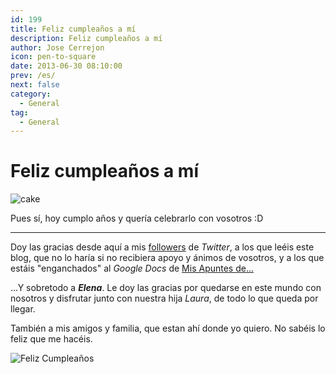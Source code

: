 ```yaml
---
id: 199
title: Feliz cumpleaños a mí
description: Feliz cumpleaños a mí
author: Jose Cerrejon
icon: pen-to-square
date: 2013-06-30 08:10:00
prev: /es/
next: false
category:
  - General
tag:
  - General
---
```


# Feliz cumpleaños a mí

![cake](/images/2013/06/cake.jpg)

Pues sí, hoy cumplo años y quería celebrarlo con vosotros :D

- - -
Doy las gracias desde aquí a mis [followers](http://twitter.com/ulysess10) de *Twitter*, a los que leéis este blog, que no lo haría si no recibiera apoyo y ánimos de vosotros, y a los que estáis "enganchados" al *Google Docs* de [Mis Apuntes de...](http://goo.gl/Iwhbq)

...Y sobretodo a ***Elena***. Le doy las gracias por quedarse en este mundo con nosotros y disfrutar junto con nuestra hija *Laura*, de todo lo que queda por llegar.

También a mis amigos y familia, que estan ahí donde yo quiero. No sabéis lo feliz que me hacéis.

![Feliz Cumpleaños](/images/2013/06/cumple.jpg "Feliz Cumpleaños")